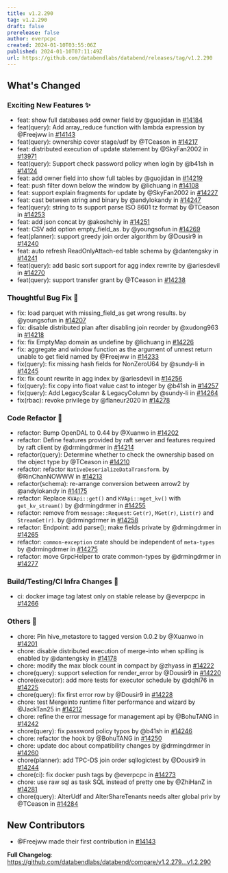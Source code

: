 ```yaml
---
title: v1.2.290
tag: v1.2.290
draft: false
prerelease: false
author: everpcpc
created: 2024-01-10T03:55:06Z
published: 2024-01-10T07:11:49Z
url: https://github.com/databendlabs/databend/releases/tag/v1.2.290
---
```


<!-- Release notes generated using configuration in .github/release.yml at 3b3e0c30ecc11cff424ff97cccf22ef5cc85f47e -->

## What's Changed

### Exciting New Features ✨

- feat: show full databases add owner field by @guojidan in [#14184](https://github.com/databendlabs/databend/pull/14184)
- feat(query): Add array_reduce function with lambda expression by @Freejww in [#14143](https://github.com/databendlabs/databend/pull/14143)
- feat(query): ownership cover stage/udf by @TCeason in [#14217](https://github.com/databendlabs/databend/pull/14217)
- feat: distributed execution of update statement by @SkyFan2002 in [#13971](https://github.com/databendlabs/databend/pull/13971)
- feat(query): Support check password policy when login by @b41sh in [#14124](https://github.com/databendlabs/databend/pull/14124)
- feat: add owner field into show full tables by @guojidan in [#14219](https://github.com/databendlabs/databend/pull/14219)
- feat: push filter down below the window by @lichuang in [#14108](https://github.com/databendlabs/databend/pull/14108)
- feat: support explain fragments for update by @SkyFan2002 in [#14227](https://github.com/databendlabs/databend/pull/14227)
- feat: cast between string and binary by @andylokandy in [#14247](https://github.com/databendlabs/databend/pull/14247)
- feat(query): string to ts support parse ISO 8601 tz format by @TCeason in [#14253](https://github.com/databendlabs/databend/pull/14253)
- feat: add json concat by @akoshchiy in [#14251](https://github.com/databendlabs/databend/pull/14251)
- feat: CSV add option empty_field_as. by @youngsofun in [#14269](https://github.com/databendlabs/databend/pull/14269)
- feat(planner): support greedy join order algorithm by @Dousir9 in [#14240](https://github.com/databendlabs/databend/pull/14240)
- feat: auto refresh ReadOnlyAttach-ed table schema by @dantengsky in [#14241](https://github.com/databendlabs/databend/pull/14241)
- feat(query): add basic sort support for agg index rewrite by @ariesdevil in [#14270](https://github.com/databendlabs/databend/pull/14270)
- feat(query): support transfer grant by @TCeason in [#14238](https://github.com/databendlabs/databend/pull/14238)

### Thoughtful Bug Fix 🔧

- fix: load parquet with missing_field_as get wrong results. by @youngsofun in [#14207](https://github.com/databendlabs/databend/pull/14207)
- fix: disable distributed plan after disabling join reorder by @xudong963 in [#14218](https://github.com/databendlabs/databend/pull/14218)
- fix: fix EmptyMap domain as undefine by @lichuang in [#14226](https://github.com/databendlabs/databend/pull/14226)
- fix: aggregate and window function as the argument of unnest return unable to get field named by @Freejww in [#14233](https://github.com/databendlabs/databend/pull/14233)
- fix(query): fix missing hash fields for NonZeroU64 by @sundy-li in [#14245](https://github.com/databendlabs/databend/pull/14245)
- fix: fix count rewrite in agg index by @ariesdevil in [#14256](https://github.com/databendlabs/databend/pull/14256)
- fix(query): fix copy into float value cast to integer by @b41sh in [#14257](https://github.com/databendlabs/databend/pull/14257)
- fix(query): Add LegacyScalar & LegacyColumn by @sundy-li in [#14264](https://github.com/databendlabs/databend/pull/14264)
- fix(rbac): revoke privilege by @flaneur2020 in [#14278](https://github.com/databendlabs/databend/pull/14278)

### Code Refactor 🎉

- refactor: Bump OpenDAL to 0.44 by @Xuanwo in [#14202](https://github.com/databendlabs/databend/pull/14202)
- refactor: Define features provided by raft server and features required by raft client by @drmingdrmer in [#14214](https://github.com/databendlabs/databend/pull/14214)
- refactor(query): Determine whether to check the ownership based on the object type by @TCeason in [#14210](https://github.com/databendlabs/databend/pull/14210)
- refactor: refactor `NativeDeserializeDataTransform`. by @RinChanNOWWW in [#14213](https://github.com/databendlabs/databend/pull/14213)
- refactor(schema): re-arrange conversion between arrow2 by @andylokandy in [#14175](https://github.com/databendlabs/databend/pull/14175)
- refactor: Replace `KVApi::get()` and `KVApi::mget_kv()` with `get_kv_stream()` by @drmingdrmer in [#14255](https://github.com/databendlabs/databend/pull/14255)
- refactor: remove from `message::Request`: `Get(r)`, `MGet(r)`, `List(r)` and `StreamGet(r)`. by @drmingdrmer in [#14258](https://github.com/databendlabs/databend/pull/14258)
- refactor: Endpoint: add parse(); make fields private by @drmingdrmer in [#14265](https://github.com/databendlabs/databend/pull/14265)
- refactor: `common-exception` crate should be independent of `meta-types` by @drmingdrmer in [#14275](https://github.com/databendlabs/databend/pull/14275)
- refactor: move GrpcHelper to crate common-types by @drmingdrmer in [#14277](https://github.com/databendlabs/databend/pull/14277)

### Build/Testing/CI Infra Changes 🔌

- ci: docker image tag latest only on stable release by @everpcpc in [#14266](https://github.com/databendlabs/databend/pull/14266)

### Others 📒

- chore: Pin hive_metastore to tagged version 0.0.2 by @Xuanwo in [#14201](https://github.com/databendlabs/databend/pull/14201)
- chore: disable distributed execution of merge-into when spilling is enabled by @dantengsky in [#14178](https://github.com/databendlabs/databend/pull/14178)
- chore: modify the max block count in compact by @zhyass in [#14222](https://github.com/databendlabs/databend/pull/14222)
- chore(query): support selection for render_error by @Dousir9 in [#14220](https://github.com/databendlabs/databend/pull/14220)
- chore(executor): add more tests for executor schedule by @dqhl76 in [#14225](https://github.com/databendlabs/databend/pull/14225)
- chore(query): fix first error row by @Dousir9 in [#14228](https://github.com/databendlabs/databend/pull/14228)
- chore: test Mergeinto runtime filter performance and wizard by @JackTan25 in [#14212](https://github.com/databendlabs/databend/pull/14212)
- chore: refine the error message for management api by @BohuTANG in [#14242](https://github.com/databendlabs/databend/pull/14242)
- chore(query): fix password policy typos by @b41sh in [#14246](https://github.com/databendlabs/databend/pull/14246)
- chore: refactor the hook by @BohuTANG in [#14250](https://github.com/databendlabs/databend/pull/14250)
- chore: update doc about compatibility changes by @drmingdrmer in [#14260](https://github.com/databendlabs/databend/pull/14260)
- chore(planner): add TPC-DS join order sqllogictest by @Dousir9 in [#14244](https://github.com/databendlabs/databend/pull/14244)
- chore(ci): fix docker push tags by @everpcpc in [#14273](https://github.com/databendlabs/databend/pull/14273)
- chore: use raw sql as task SQL instead of pretty one by @ZhiHanZ in [#14281](https://github.com/databendlabs/databend/pull/14281)
- chore(query): AlterUdf and AlterShareTenants needs alter global priv by @TCeason in [#14284](https://github.com/databendlabs/databend/pull/14284)

## New Contributors

- @Freejww made their first contribution in [#14143](https://github.com/databendlabs/databend/pull/14143)

**Full Changelog**: https://github.com/databendlabs/databend/compare/v1.2.279...v1.2.290
